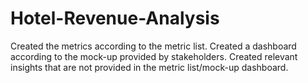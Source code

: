 # Hotel-Revenue-Analysis
Created the metrics according to the metric list. Created a dashboard according to the mock-up provided by stakeholders. Created relevant insights that are not provided in the metric list/mock-up dashboard.
